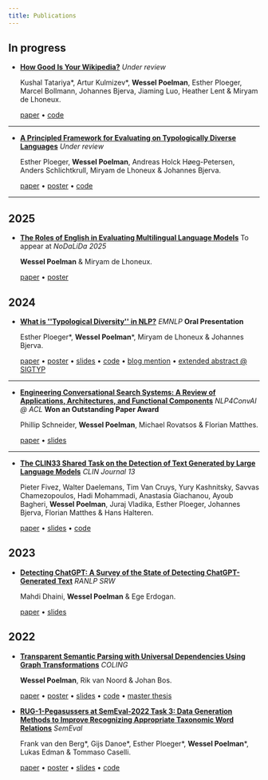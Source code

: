 ```yaml
---
title: Publications
---
```


## In progress

* [**How Good Is Your Wikipedia?**](https://arxiv.org/abs/2411.05527) *Under review*

  Kushal Tatariya*, Artur Kulmizev*, **Wessel Poelman**, Esther Ploeger, Marcel Bollmann, Johannes Bjerva, Jiaming Luo, Heather Lent & Miryam de Lhoneux.

  [paper](https://arxiv.org/abs/2411.05527) • [code](https://github.com/akulmizev/Wikipedia_Quality_Estimation)

---
  
* [**A Principled Framework for Evaluating on Typologically Diverse Languages**](https://arxiv.org/abs/2407.05022) *Under review*

    Esther Ploeger, **Wessel Poelman**, Andreas Holck Høeg-Petersen, Anders Schlichtkrull, Miryam de Lhoneux & Johannes Bjerva.

    [paper](https://arxiv.org/abs/2407.05022) • [poster](/data/clin_2024_poster.pdf) • [code](https://github.com/esther2000/typdiv-sampling)
---

## 2025

* [**The Roles of English in Evaluating Multilingual Language Models**](https://arxiv.org/abs/2412.08392) To appear at *NoDaLiDa 2025*

    **Wessel Poelman** & Miryam de Lhoneux.

    [paper](https://arxiv.org/abs/2412.08392) • [poster](/data/nodalida_2025_poster.pdf)


## 2024

* [**What is ''Typological Diversity'' in NLP?**](https://aclanthology.org/2024.emnlp-main.326/) *EMNLP* **Oral Presentation**

    Esther Ploeger*, **Wessel Poelman***, Miryam de Lhoneux & Johannes Bjerva.
    
    [paper](https://aclanthology.org/2024.emnlp-main.326/) • [poster](/data/emnlp_2024_poster.pdf) • [slides](/data/emnlp_2024_slides.pdf) • [code](https://github.com/WPoelman/typ-div-survey) • [blog mention](https://medium.com/@jlibovicky/highlights-from-machine-translation-and-multilinguality-in-february-2024-5b11d183e6ac) • [extended abstract @ SIGTYP](https://aclanthology.org/2024.sigtyp-1.10/)
---

* [**Engineering Conversational Search Systems: A Review of Applications, Architectures, and Functional Components**](https://aclanthology.org/2024.nlp4convai-1.5/) *NLP4ConvAI @ ACL* **Won an Outstanding Paper Award**

    Phillip Schneider, **Wessel Poelman**, Michael Rovatsos & Florian Matthes.

    [paper](https://aclanthology.org/2024.nlp4convai-1.5/) • [slides](/data/nlp4convai_2024_slides.pdf)

---

* [**The CLIN33 Shared Task on the Detection of Text Generated by Large Language Models**](https://clinjournal.org/clinj/article/view/182) *CLIN Journal 13*

    Pieter Fivez, Walter Daelemans, Tim Van Cruys, Yury Kashnitsky, Savvas Chamezopoulos, Hadi Mohammadi, Anastasia Giachanou, Ayoub Bagheri, **Wessel Poelman**, Juraj Vladika, Esther Ploeger, Johannes Bjerva, Florian Matthes & Hans Halteren.

    [paper](https://clinjournal.org/clinj/article/view/182) • [slides](/data/clin_2023_slides.pdf) • [code](https://github.com/WPoelman/DetecTUM)

## 2023    
    
* [**Detecting ChatGPT: A Survey of the State of Detecting ChatGPT-Generated Text**](https://aclanthology.org/2023.ranlp-stud.1/) *RANLP SRW*

    Mahdi Dhaini, **Wessel Poelman** & Ege Erdogan.
    
    [paper](https://aclanthology.org/2023.ranlp-stud.1/) • [slides](/data/ranlp_srw_2023_slides.pdf)

## 2022
* [**Transparent Semantic Parsing with Universal Dependencies Using Graph Transformations**](https://aclanthology.org/2022.coling-1.367/) *COLING*

    **Wessel Poelman**, Rik van Noord & Johan Bos.

    [paper](https://aclanthology.org/2022.coling-1.367/) • [poster](/data/coling_2022_poster.pdf) • [slides](/data/coling_2022_slides.pdf) • [code](https://github.com/WPoelman/ud-boxer) • [master thesis](/data/poelman_thesis_mis.pdf)
    
* [**RUG-1-Pegasussers at SemEval-2022 Task 3: Data Generation Methods to Improve Recognizing Appropriate Taxonomic Word Relations**](https://aclanthology.org/2022.semeval-1.31/) *SemEval*

    Frank van den Berg*, Gijs Danoe*, Esther Ploeger*, **Wessel Poelman***, Lukas Edman & Tommaso Caselli.

    [paper](https://aclanthology.org/2022.semeval-1.31/) • [poster](/data/semeval_2022_poster.pdf) • [slides](/data/semeval_2022_slides.pdf) • [code](https://github.com/WPoelman/shared-task)
